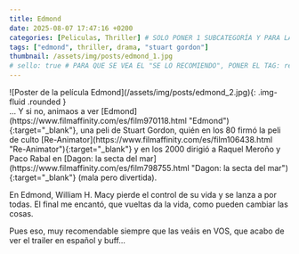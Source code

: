 ```yaml
---
title: Edmond
date: 2025-08-07 17:47:16 +0200
categories: [Peliculas, Thriller] # SOLO PONER 1 SUBCATEGORÍA Y PARA LAS SERIES PONER UN CARACTER INVISIBLE, COPIALO DE ENTRE LOS PARÉNTESIS (ㅤ), AL FINAL DE LA SUBCATEGORÍA, POR EJEMPLO [Series, "Thrillerㅤ"]
tags: ["edmond", thriller, drama, "stuart gordon"]
thumbnail: /assets/img/posts/edmond_1.jpg
# sello: true # PARA QUE SE VEA EL "SE LO RECOMIENDO", PONER EL TAG: recomendada
---
```


<div class="row mb-4">
  <div class="col-md-5" markdown="1">
![Poster de la película Edmond](/assets/img/posts/edmond_2.jpg){: .img-fluid .rounded }
  </div>
  <div class="col-md-7" markdown="1">
... Y si no, animaos a ver [Edmond](https://www.filmaffinity.com/es/film970118.html "Edmond"){:target="_blank"}, una peli de Stuart Gordon, quién en los 80 firmó la peli de culto [Re-Animator](https://www.filmaffinity.com/es/film106438.html "Re-Animator"){:target="_blank"} y en los 2000 dirigió a Raquel Meroño y Paco Rabal en [Dagon: la secta del mar](https://www.filmaffinity.com/es/film798755.html "Dagon: la secta del mar"){:target="_blank"} (mala pero divertida).

En Edmond, William H. Macy pierde el control de su vida y se lanza a por todas. El final me encantó, que vueltas da la vida, como pueden cambiar las cosas.

Pues eso, muy recomendable siempre que las veáis en VOS, que acabo de ver el trailer en español y buff...
  </div>
</div>
